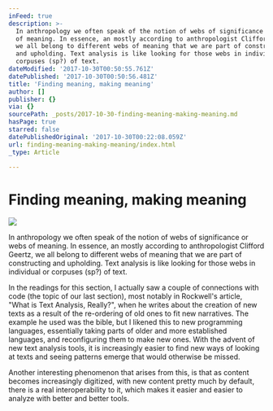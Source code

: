 ```yaml
---
inFeed: true
description: >-
  In anthropology we often speak of the notion of webs of significance or webs
  of meaning. In essence, an mostly according to anthropologist Clifford Geertz,
  we all belong to different webs of meaning that we are part of constructing
  and upholding. Text analysis is like looking for those webs in individual or
  corpuses (sp?) of text. 
dateModified: '2017-10-30T00:50:55.761Z'
datePublished: '2017-10-30T00:50:56.481Z'
title: 'Finding meaning, making meaning'
author: []
publisher: {}
via: {}
sourcePath: _posts/2017-10-30-finding-meaning-making-meaning.md
hasPage: true
starred: false
datePublishedOriginal: '2017-10-30T00:22:08.059Z'
url: finding-meaning-making-meaning/index.html
_type: Article

---
```

# Finding meaning, making meaning
![](https://the-grid-user-content.s3-us-west-2.amazonaws.com/cdd9eace-0f62-4fea-b10a-11b60234ba87.jpg)

In anthropology we often speak of the notion of webs of significance or webs of meaning. In essence, an mostly according to anthropologist Clifford Geertz, we all belong to different webs of meaning that we are part of constructing and upholding. Text analysis is like looking for those webs in individual or corpuses (sp?) of text. 

In the readings for this section, I actually saw a couple of connections with code (the topic of our last section), most notably in Rockwell's article, "What is Text Analysis, Really?", when he writes about the creation of new texts as a result of the re-ordering of old ones to fit new narratives. The example he used was the bible, but I likened this to new programming languages, essentially taking parts of older and more established languages, and reconfiguring them to make new ones. With the advent of new text analysis tools, it is increasingly easier to find new ways of looking at texts and seeing patterns emerge that would otherwise be missed.

Another interesting phenomenon that arises from this, is that as content becomes increasingly digitized, with new content pretty much by default, there is a real interoperability to it, which makes it easier and easier to analyze with better and better tools.